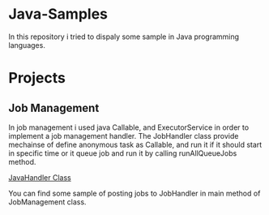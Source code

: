 # Java-Samples

In this repository i tried to dispaly some sample in Java programming languages.


# Projects

## Job Management

In job management i used java Callable, and ExecutorService in order to implement a job management handler.
The JobHandler class provide mechainse of define anonymous task as Callable, and run it if it should start in specific time or it queue job and run it by calling runAllQueueJobs method.

[JavaHandler Class](/main/Job-Management/src/main/java/com/sample/jobmanagement/job/JobHandler.java)


You can find some sample of posting jobs to JobHandler in main method of JobManagement class.
